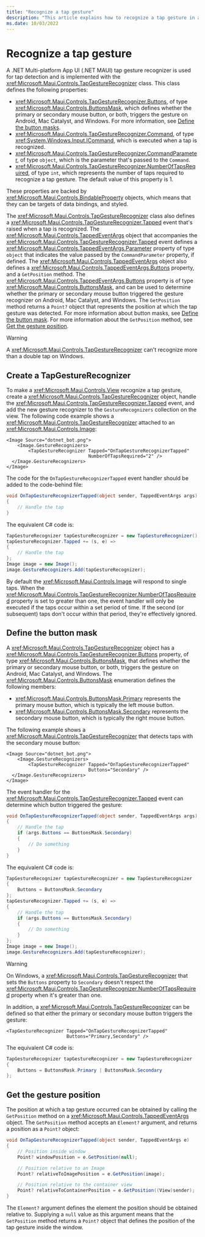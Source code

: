 ```yaml
---
title: "Recognize a tap gesture"
description: "This article explains how to recognize a tap gesture in a .NET MAUI app."
ms.date: 10/03/2022
---
```


# Recognize a tap gesture

A .NET Multi-platform App UI (.NET MAUI) tap gesture recognizer is used for tap detection and is implemented with the <xref:Microsoft.Maui.Controls.TapGestureRecognizer> class. This class defines the following properties:

- <xref:Microsoft.Maui.Controls.TapGestureRecognizer.Buttons>, of type <xref:Microsoft.Maui.Controls.ButtonsMask>, which defines whether the primary or secondary mouse button, or both, triggers the gesture on Android, Mac Catalyst, and Windows. For more information, see [Define the button masks](#define-the-button-mask).
- <xref:Microsoft.Maui.Controls.TapGestureRecognizer.Command>, of type <xref:System.Windows.Input.ICommand>, which is executed when a tap is recognized.
- <xref:Microsoft.Maui.Controls.TapGestureRecognizer.CommandParameter>, of type `object`, which is the parameter that's passed to the `Command`.
- <xref:Microsoft.Maui.Controls.TapGestureRecognizer.NumberOfTapsRequired>, of type `int`, which represents the number of taps required to recognize a tap gesture. The default value of this property is 1.

These properties are backed by <xref:Microsoft.Maui.Controls.BindableProperty> objects, which means that they can be targets of data bindings, and styled.

The <xref:Microsoft.Maui.Controls.TapGestureRecognizer> class also defines a <xref:Microsoft.Maui.Controls.TapGestureRecognizer.Tapped> event that's raised when a tap is recognized. The <xref:Microsoft.Maui.Controls.TappedEventArgs> object that accompanies the <xref:Microsoft.Maui.Controls.TapGestureRecognizer.Tapped> event defines a <xref:Microsoft.Maui.Controls.TappedEventArgs.Parameter> property of type `object` that indicates the value passed by the `CommandParameter` property, if defined. The <xref:Microsoft.Maui.Controls.TappedEventArgs> object also defines a <xref:Microsoft.Maui.Controls.TappedEventArgs.Buttons> property, and a `GetPosition` method. The <xref:Microsoft.Maui.Controls.TappedEventArgs.Buttons> property is of type <xref:Microsoft.Maui.Controls.ButtonsMask>, and can be used to determine whether the primary or secondary mouse button triggered the gesture recognizer on Android, Mac Catalyst, and Windows. The `GetPosition` method returns a `Point?` object that represents the position at which the tap gesture was detected. For more information about button masks, see [Define the button mask](#define-the-button-mask). For more information about the `GetPosition` method, see [Get the gesture position](#get-the-gesture-position).

> [!WARNING]
> A <xref:Microsoft.Maui.Controls.TapGestureRecognizer> can't recognize more than a double tap on Windows.

## Create a TapGestureRecognizer

To make a <xref:Microsoft.Maui.Controls.View> recognize a tap gesture, create a <xref:Microsoft.Maui.Controls.TapGestureRecognizer> object, handle the <xref:Microsoft.Maui.Controls.TapGestureRecognizer.Tapped> event, and add the new gesture recognizer to the `GestureRecognizers` collection on the view. The following code example shows a <xref:Microsoft.Maui.Controls.TapGestureRecognizer> attached to an <xref:Microsoft.Maui.Controls.Image>:

```xaml
<Image Source="dotnet_bot.png">
    <Image.GestureRecognizers>
        <TapGestureRecognizer Tapped="OnTapGestureRecognizerTapped"
                              NumberOfTapsRequired="2" />
  </Image.GestureRecognizers>
</Image>
```

The code for the `OnTapGestureRecognizerTapped` event handler should be added to the code-behind file:

```csharp
void OnTapGestureRecognizerTapped(object sender, TappedEventArgs args)
{
    // Handle the tap
}
```

The equivalent C# code is:

```csharp
TapGestureRecognizer tapGestureRecognizer = new TapGestureRecognizer();
tapGestureRecognizer.Tapped += (s, e) =>
{
    // Handle the tap
};
Image image = new Image();
image.GestureRecognizers.Add(tapGestureRecognizer);
```

By default the <xref:Microsoft.Maui.Controls.Image> will respond to single taps. When the <xref:Microsoft.Maui.Controls.TapGestureRecognizer.NumberOfTapsRequired> property is set to greater than one, the event handler will only be executed if the taps occur within a set period of time. If the second (or subsequent) taps don't occur within that period, they're effectively ignored.

## Define the button mask

A <xref:Microsoft.Maui.Controls.TapGestureRecognizer> object has a <xref:Microsoft.Maui.Controls.TapGestureRecognizer.Buttons> property, of type <xref:Microsoft.Maui.Controls.ButtonsMask>, that defines whether the primary or secondary mouse button, or both, triggers the gesture on Android, Mac Catalyst, and Windows. The <xref:Microsoft.Maui.Controls.ButtonsMask> enumeration defines the following members:

- <xref:Microsoft.Maui.Controls.ButtonsMask.Primary> represents the primary mouse button, which is typically the left mouse button.
- <xref:Microsoft.Maui.Controls.ButtonsMask.Secondary> represents the secondary mouse button, which is typically the right mouse button.

The following example shows a <xref:Microsoft.Maui.Controls.TapGestureRecognizer> that detects taps with the secondary mouse button:

```xaml
<Image Source="dotnet_bot.png">
    <Image.GestureRecognizers>
        <TapGestureRecognizer Tapped="OnTapGestureRecognizerTapped"
                              Buttons="Secondary" />
  </Image.GestureRecognizers>
</Image>
```

The event handler for the <xref:Microsoft.Maui.Controls.TapGestureRecognizer.Tapped> event can determine which button triggered the gesture:

```csharp
void OnTapGestureRecognizerTapped(object sender, TappedEventArgs args)
{
    // Handle the tap
    if (args.Buttons == ButtonsMask.Secondary)
    {
        // Do something
    }
}
```

The equivalent C# code is:

```csharp
TapGestureRecognizer tapGestureRecognizer = new TapGestureRecognizer
{
    Buttons = ButtonsMask.Secondary
};
tapGestureRecognizer.Tapped += (s, e) =>
{
    // Handle the tap
    if (args.Buttons == ButtonsMask.Secondary)
    {
        // Do something
    }
};
Image image = new Image();
image.GestureRecognizers.Add(tapGestureRecognizer);
```

> [!WARNING]
> On Windows, a <xref:Microsoft.Maui.Controls.TapGestureRecognizer> that sets the `Buttons` property to `Secondary` doesn't respect the <xref:Microsoft.Maui.Controls.TapGestureRecognizer.NumberOfTapsRequired> property when it's greater than one.

In addition, a <xref:Microsoft.Maui.Controls.TapGestureRecognizer> can be defined so that either the primary or secondary mouse button triggers the gesture:

```xaml
<TapGestureRecognizer Tapped="OnTapGestureRecognizerTapped"
                      Buttons="Primary,Secondary" />
```

The equivalent C# code is:

```csharp
TapGestureRecognizer tapGestureRecognizer = new TapGestureRecognizer
{
    Buttons = ButtonsMask.Primary | ButtonsMask.Secondary
};
```

## Get the gesture position

The position at which a tap gesture occurred can be obtained by calling the `GetPosition` method on a <xref:Microsoft.Maui.Controls.TappedEventArgs> object. The `GetPosition` method accepts an `Element?` argument, and returns a position as a `Point?` object:

```csharp
void OnTapGestureRecognizerTapped(object sender, TappedEventArgs e)
{
    // Position inside window
    Point? windowPosition = e.GetPosition(null);

    // Position relative to an Image
    Point? relativeToImagePosition = e.GetPosition(image);

    // Position relative to the container view
    Point? relativeToContainerPosition = e.GetPosition((View)sender);
}
```

The `Element?` argument defines the element the position should be obtained relative to. Supplying a `null` value as this argument means that the `GetPosition` method returns a `Point?` object that defines the position of the tap gesture inside the window.
